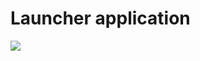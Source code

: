 # Launcher application

![](https://media2.giphy.com/media/v1.Y2lkPTc5MGI3NjExMHB1Z2hveWlyZzI3NTF4YWg2ZmEyaDk5OWJvajYzdHYzNXYxN3Y3eSZlcD12MV9pbnRlcm5hbF9naWZfYnlfaWQmY3Q9Zw/SU8HeliZZeuKIPSena/giphy.gif)
